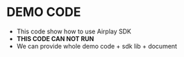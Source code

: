 # DEMO CODE  
* This code show how to use Airplay SDK           
* **THIS CODE CAN NOT RUN**  
* We can provide whole demo code + sdk lib + document        
  

